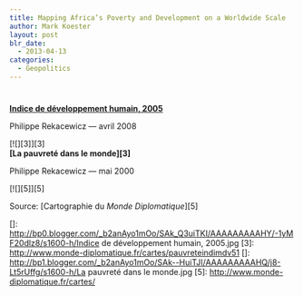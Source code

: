 ```yaml
---
title: Mapping Africa’s Poverty and Development on a Worldwide Scale
author: Mark Koester
layout: post
blr_date:
  - 2013-04-13
categories:
  - Geopolitics
---
```

# 

**[Indice de développement humain, 2005][1]**

 [1]: http://www.monde-diplomatique.fr/cartes/idh2005

Philippe Rekacewicz — avril 2008

[![][3]][3]  
**[La pauvreté dans le monde][3]**

Philippe Rekacewicz — mai 2000

[![][5]][5]

Source: [Cartographie du *Monde Diplomatique*][5]

 []: http://bp0.blogger.com/_b2anAyo1mOo/SAk_Q3uiTKI/AAAAAAAAAHY/-1yMF20dlz8/s1600-h/Indice de développement humain, 2005.jpg
 [3]: http://www.monde-diplomatique.fr/cartes/pauvreteindimdv51
 []: http://bp1.blogger.com/_b2anAyo1mOo/SAk--HuiTJI/AAAAAAAAAHQ/j8-Lt5rUffg/s1600-h/La pauvreté dans le monde.jpg
 [5]: http://www.monde-diplomatique.fr/cartes/